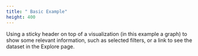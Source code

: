 ```yaml
---
title: " Basic Example"
height: 400
---
```


Using a sticky header on top of a visualization (in this example a graph) to show some relevant information, such as selected filters, or a link to see the dataset in the Explore page.

